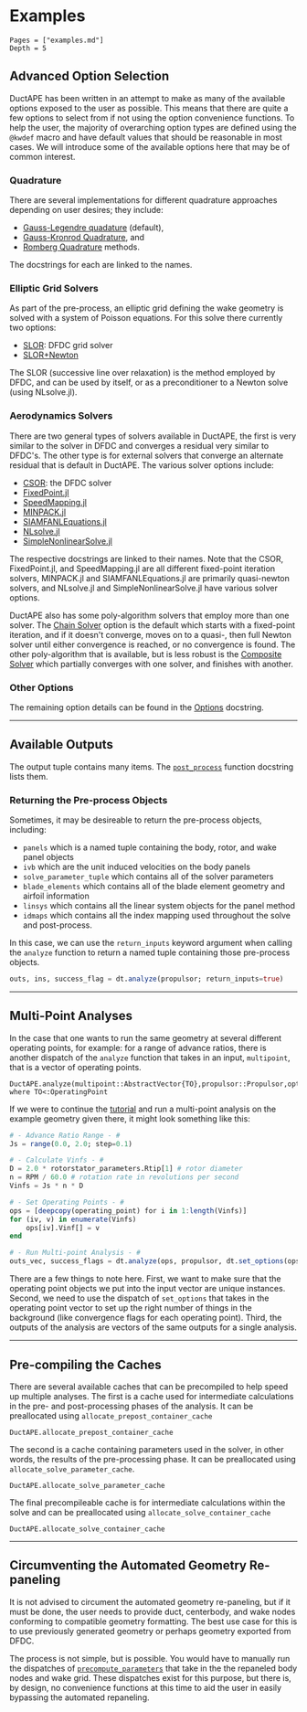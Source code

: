 # Examples

```@contents
Pages = ["examples.md"]
Depth = 5
```

## Advanced Option Selection

DuctAPE has been written in an attempt to make as many of the available options exposed to the user as possible.  This means that there are quite a few options to select from if not using the option convenience functions.
To help the user, the majority of overarching option types are defined using the `@kwdef` macro and have default values that should be reasonable in most cases.
We will introduce some of the available options here that may be of common interest.

### Quadrature

There are several implementations for different quadrature approaches depending on user desires; they include:
- [Gauss-Legendre quadature](@ref "DuctAPE.GaussLegendre") (default),
- [Gauss-Kronrod Quadrature](@ref "DuctAPE.GaussKronrod"), and
- [Romberg Quadrature](@ref "DuctAPE.Romberg") methods.

The docstrings for each are linked to the names.

### Elliptic Grid Solvers

As part of the pre-process, an elliptic grid defining the wake geometry is solved with a system of Poisson equations.
For this solve there currently two options:

- [SLOR](@ref "DuctAPE.SLORGridSolverOptions"): DFDC grid solver
- [SLOR+Newton](@ref "DuctAPE.GridSolverOptions")

The SLOR (successive line over relaxation) is the method employed by DFDC, and can be used by itself, or as a preconditioner to a Newton solve (using NLsolve.jl).

### Aerodynamics Solvers

There are two general types of solvers available in DuctAPE, the first is very similar to the solver in DFDC and converges a residual very similar to DFDC's.
The other type is for external solvers that converge an alternate residual that is default in DuctAPE.
The various solver options include:
- [CSOR](@ref "DuctAPE.CSORSolverOptions"): the DFDC solver
- [FixedPoint.jl](@ref "DuctAPE.FixedPointOptions")
- [SpeedMapping.jl](@ref "DuctAPE.SpeedMappingOptions")
- [MINPACK.jl](@ref "DuctAPE.MinpackOptions")
- [SIAMFANLEquations.jl](@ref "DuctAPE.SIAMFANLEOptions")
- [NLsolve.jl](@ref "DuctAPE.NLsolveOptions")
- [SimpleNonlinearSolve.jl](@ref "DuctAPE.NonlinearSolveOptions")

The respective docstrings are linked to their names.
Note that the CSOR, FixedPoint.jl, and SpeedMapping.jl are all different fixed-point iteration solvers, MINPACK.jl and SIAMFANLEquations.jl are primarily quasi-newton solvers, and NLsolve.jl and SimpleNonlinearSolve.jl have various solver options.

DuctAPE also has some poly-algorithm solvers that employ more than one solver.
The [Chain Solver](@ref "DuctAPE.ChainSolverOptions") option is the default which starts with a fixed-point iteration, and if it doesn't converge, moves on to a quasi-, then full Newton solver until either convergence is reached, or no convergence is found.
The other poly-algorithm that is available, but is less robust is the [Composite Solver](@ref "DuctAPE.CompositeSolverOptions") which partially converges with one solver, and finishes with another.

### Other Options

The remaining option details can be found in the [Options](@ref "DuctAPE.Options") docstring.


-----


## Available Outputs

The output tuple contains many items.
The [`post_process`](@ref "DuctAPE.post_process") function docstring lists them.

### Returning the Pre-process Objects

Sometimes, it may be desireable to return the pre-process objects, including:

- `panels` which is a named tuple containing the body, rotor, and wake panel objects
- `ivb` which are the unit induced velocities on the body panels
- `solve_parameter_tuple` which contains all of the solver parameters
- `blade_elements` which contains all of the blade element geometry and airfoil information
- `linsys` which contains all the linear system objects for the panel method
- `idmaps` which contains all the index mapping used throughout the solve and post-process.

In this case, we can use the `return_inputs` keyword argument when calling the `analyze` function to return a named tuple containing those pre-process objects.

```julia
outs, ins, success_flag = dt.analyze(propulsor; return_inputs=true)
```


-----


## Multi-Point Analyses

In the case that one wants to run the same geometry at several different operating points, for example: for a range of advance ratios, there is another dispatch of the `analyze` function that takes in an input, `multipoint`, that is a vector of operating points.

```@docs; canonical=false
DuctAPE.analyze(multipoint::AbstractVector{TO},propulsor::Propulsor,options::Options) where TO<:OperatingPoint
```

If we were to continue the [tutorial](@ref "Run Analysis") and run a multi-point analysis on the example geometry given there, it might look something like this:

```julia
# - Advance Ratio Range - #
Js = range(0.0, 2.0; step=0.1)

# - Calculate Vinfs - #
D = 2.0 * rotorstator_parameters.Rtip[1] # rotor diameter
n = RPM / 60.0 # rotation rate in revolutions per second
Vinfs = Js * n * D

# - Set Operating Points - #
ops = [deepcopy(operating_point) for i in 1:length(Vinfs)]
for (iv, v) in enumerate(Vinfs)
    ops[iv].Vinf[] = v
end

# - Run Multi-point Analysis - #
outs_vec, success_flags = dt.analyze(ops, propulsor, dt.set_options(ops))
```

There are a few things to note here.
First, we want to make sure that the operating point objects we put into the input vector are unique instances.
Second, we need to use the dispatch of `set_options` that takes in the operating point vector to set up the right number of things in the background (like convergence flags for each operating point).
Third, the outputs of the analysis are vectors of the same outputs for a single analysis.


-----


## Pre-compiling the Caches

There are several available caches that can be precompiled to help speed up multiple analyses.
The first is a cache used for intermediate calculations in the pre- and post-processing phases of the analysis.
It can be preallocated using `allocate_prepost_container_cache`

```@docs; canonical=false
DuctAPE.allocate_prepost_container_cache
```

The second is a cache containing parameters used in the solver, in other words, the results of the pre-processing phase.
It can be preallocated using `allocate_solve_parameter_cache`.

```@docs; canonical=false
DuctAPE.allocate_solve_parameter_cache
```

The final precompileable cache is for intermediate calculations within the solve and can be preallocated using `allocate_solve_container_cache`

```@docs; canonical=false
DuctAPE.allocate_solve_container_cache
```


-----


## Circumventing the Automated Geometry Re-paneling

It is not advised to circument the automated geometry re-paneling, but if it must be done, the user needs to provide duct, centerbody, and wake nodes conforming to compatible geometry formatting.
The best use case for this is to use previously generated geometry or perhaps geometry exported from DFDC.

The process is not simple, but is possible.
You would have to manually run the dispatches of [`precompute_parameters`](@ref "DuctAPE.precompute_parameters") that take in the the repaneled body nodes and wake grid.
These dispatches exist for this purpose, but there is, by design, no convenience functions at this time to aid the user in easily bypassing the automated repaneling.

